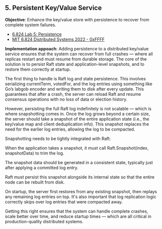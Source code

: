 
##  5. Persistent Key/Value Service
**Objective**: Enhance the key/value store with persistence to recover from complete system failures.

- [6.824 Lab 5: Persistence](https://nil.csail.mit.edu/6.824/2015/labs/lab-5.html)
- [MIT 6.824 Distributed Systems 2022 - 0xFFFF](https://0xffff.one/d/1815)

**Implementation appoach**:
Adding persistence to a distributed key/value service ensures that the system can recover from full crashes — where all replicas restart and must resume from durable storage. The core of the solution is to persist Raft state and application-level snapshots, and to restore them correctly at startup.

The first thing to handle is Raft log and state persistence. This involves serializing currentTerm, votedFor, and the log entries using something like Go’s labgob encoder and writing them to disk after every update. This guarantees that after a crash, the server can reload Raft and resume consensus operations with no loss of data or election history.

However, persisting the full Raft log indefinitely is not scalable — which is where snapshotting comes in. Once the log grows beyond a certain size, the server should take a snapshot of the entire application state (i.e., the key/value map and client deduplication info). This snapshot replaces the need for the earlier log entries, allowing the log to be compacted.

Snapshotting needs to be tightly integrated with Raft:

When the application takes a snapshot, it must call Raft.Snapshot(index, snapshotData) to trim the log.

The snapshot data should be generated in a consistent state, typically just after applying a committed log entry.

Raft must persist this snapshot alongside its internal state so that the entire node can be rebuilt from disk.

On startup, the server first restores from any existing snapshot, then replays any remaining log entries on top. It's also important that log replication logic correctly skips over log entries that were compacted away.

Getting this right ensures that the system can handle complete crashes, scale better over time, and reduce startup times — which are all critical in production-quality distributed systems.
